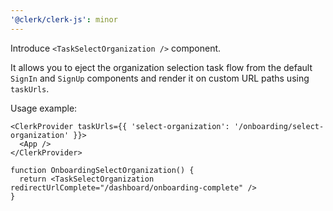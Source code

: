 ```yaml
---
'@clerk/clerk-js': minor
---
```


Introduce `<TaskSelectOrganization />` component.

It allows you to eject the organization selection task flow from the default `SignIn` and `SignUp` components and render it on custom URL paths using `taskUrls`.

Usage example:
```tsx
<ClerkProvider taskUrls={{ 'select-organization': '/onboarding/select-organization' }}>
  <App />
</ClerkProvider>
```

```tsx
function OnboardingSelectOrganization() {
  return <TaskSelectOrganization redirectUrlComplete="/dashboard/onboarding-complete" />
}
```
